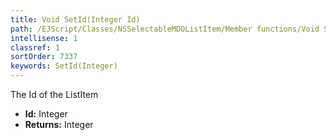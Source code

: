 ```yaml
---
title: Void SetId(Integer Id)
path: /EJScript/Classes/NSSelectableMDOListItem/Member functions/Void SetId(Integer p_0)
intellisense: 1
classref: 1
sortOrder: 7337
keywords: SetId(Integer)
---
```



The Id of the ListItem



* **Id:** Integer
* **Returns:** Integer


